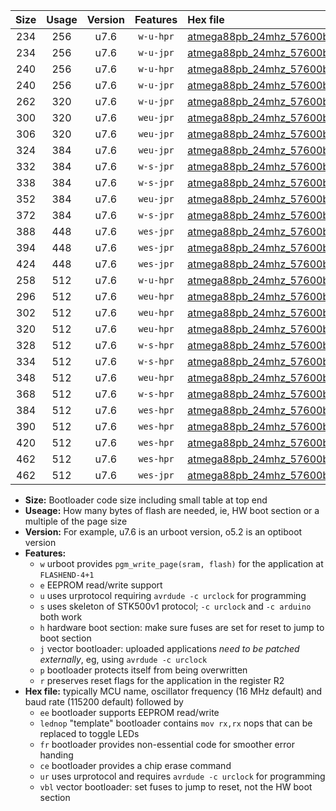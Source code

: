 |Size|Usage|Version|Features|Hex file|
|:-:|:-:|:-:|:-:|:--|
|234|256|u7.6|`w-u-hpr`|[atmega88pb_24mhz_57600bps_ur.hex](https://raw.githubusercontent.com/stefanrueger/urboot/main//atmega88pb_24mhz_57600bps_ur.hex)|
|234|256|u7.6|`w-u-jpr`|[atmega88pb_24mhz_57600bps_ur_vbl.hex](https://raw.githubusercontent.com/stefanrueger/urboot/main//atmega88pb_24mhz_57600bps_ur_vbl.hex)|
|240|256|u7.6|`w-u-hpr`|[atmega88pb_24mhz_57600bps_lednop_ur.hex](https://raw.githubusercontent.com/stefanrueger/urboot/main//atmega88pb_24mhz_57600bps_lednop_ur.hex)|
|240|256|u7.6|`w-u-jpr`|[atmega88pb_24mhz_57600bps_lednop_ur_vbl.hex](https://raw.githubusercontent.com/stefanrueger/urboot/main//atmega88pb_24mhz_57600bps_lednop_ur_vbl.hex)|
|262|320|u7.6|`w-u-jpr`|[atmega88pb_24mhz_57600bps_lednop_fr_ur_vbl.hex](https://raw.githubusercontent.com/stefanrueger/urboot/main//atmega88pb_24mhz_57600bps_lednop_fr_ur_vbl.hex)|
|300|320|u7.6|`weu-jpr`|[atmega88pb_24mhz_57600bps_ee_ur_vbl.hex](https://raw.githubusercontent.com/stefanrueger/urboot/main//atmega88pb_24mhz_57600bps_ee_ur_vbl.hex)|
|306|320|u7.6|`weu-jpr`|[atmega88pb_24mhz_57600bps_ee_lednop_ur_vbl.hex](https://raw.githubusercontent.com/stefanrueger/urboot/main//atmega88pb_24mhz_57600bps_ee_lednop_ur_vbl.hex)|
|324|384|u7.6|`weu-jpr`|[atmega88pb_24mhz_57600bps_ee_lednop_fr_ur_vbl.hex](https://raw.githubusercontent.com/stefanrueger/urboot/main//atmega88pb_24mhz_57600bps_ee_lednop_fr_ur_vbl.hex)|
|332|384|u7.6|`w-s-jpr`|[atmega88pb_24mhz_57600bps_vbl.hex](https://raw.githubusercontent.com/stefanrueger/urboot/main//atmega88pb_24mhz_57600bps_vbl.hex)|
|338|384|u7.6|`w-s-jpr`|[atmega88pb_24mhz_57600bps_lednop_vbl.hex](https://raw.githubusercontent.com/stefanrueger/urboot/main//atmega88pb_24mhz_57600bps_lednop_vbl.hex)|
|352|384|u7.6|`weu-jpr`|[atmega88pb_24mhz_57600bps_ee_lednop_fr_ce_ur_vbl.hex](https://raw.githubusercontent.com/stefanrueger/urboot/main//atmega88pb_24mhz_57600bps_ee_lednop_fr_ce_ur_vbl.hex)|
|372|384|u7.6|`w-s-jpr`|[atmega88pb_24mhz_57600bps_lednop_fr_vbl.hex](https://raw.githubusercontent.com/stefanrueger/urboot/main//atmega88pb_24mhz_57600bps_lednop_fr_vbl.hex)|
|388|448|u7.6|`wes-jpr`|[atmega88pb_24mhz_57600bps_ee_vbl.hex](https://raw.githubusercontent.com/stefanrueger/urboot/main//atmega88pb_24mhz_57600bps_ee_vbl.hex)|
|394|448|u7.6|`wes-jpr`|[atmega88pb_24mhz_57600bps_ee_lednop_vbl.hex](https://raw.githubusercontent.com/stefanrueger/urboot/main//atmega88pb_24mhz_57600bps_ee_lednop_vbl.hex)|
|424|448|u7.6|`wes-jpr`|[atmega88pb_24mhz_57600bps_ee_lednop_fr_vbl.hex](https://raw.githubusercontent.com/stefanrueger/urboot/main//atmega88pb_24mhz_57600bps_ee_lednop_fr_vbl.hex)|
|258|512|u7.6|`w-u-hpr`|[atmega88pb_24mhz_57600bps_lednop_fr_ur.hex](https://raw.githubusercontent.com/stefanrueger/urboot/main//atmega88pb_24mhz_57600bps_lednop_fr_ur.hex)|
|296|512|u7.6|`weu-hpr`|[atmega88pb_24mhz_57600bps_ee_ur.hex](https://raw.githubusercontent.com/stefanrueger/urboot/main//atmega88pb_24mhz_57600bps_ee_ur.hex)|
|302|512|u7.6|`weu-hpr`|[atmega88pb_24mhz_57600bps_ee_lednop_ur.hex](https://raw.githubusercontent.com/stefanrueger/urboot/main//atmega88pb_24mhz_57600bps_ee_lednop_ur.hex)|
|320|512|u7.6|`weu-hpr`|[atmega88pb_24mhz_57600bps_ee_lednop_fr_ur.hex](https://raw.githubusercontent.com/stefanrueger/urboot/main//atmega88pb_24mhz_57600bps_ee_lednop_fr_ur.hex)|
|328|512|u7.6|`w-s-hpr`|[atmega88pb_24mhz_57600bps.hex](https://raw.githubusercontent.com/stefanrueger/urboot/main//atmega88pb_24mhz_57600bps.hex)|
|334|512|u7.6|`w-s-hpr`|[atmega88pb_24mhz_57600bps_lednop.hex](https://raw.githubusercontent.com/stefanrueger/urboot/main//atmega88pb_24mhz_57600bps_lednop.hex)|
|348|512|u7.6|`weu-hpr`|[atmega88pb_24mhz_57600bps_ee_lednop_fr_ce_ur.hex](https://raw.githubusercontent.com/stefanrueger/urboot/main//atmega88pb_24mhz_57600bps_ee_lednop_fr_ce_ur.hex)|
|368|512|u7.6|`w-s-hpr`|[atmega88pb_24mhz_57600bps_lednop_fr.hex](https://raw.githubusercontent.com/stefanrueger/urboot/main//atmega88pb_24mhz_57600bps_lednop_fr.hex)|
|384|512|u7.6|`wes-hpr`|[atmega88pb_24mhz_57600bps_ee.hex](https://raw.githubusercontent.com/stefanrueger/urboot/main//atmega88pb_24mhz_57600bps_ee.hex)|
|390|512|u7.6|`wes-hpr`|[atmega88pb_24mhz_57600bps_ee_lednop.hex](https://raw.githubusercontent.com/stefanrueger/urboot/main//atmega88pb_24mhz_57600bps_ee_lednop.hex)|
|420|512|u7.6|`wes-hpr`|[atmega88pb_24mhz_57600bps_ee_lednop_fr.hex](https://raw.githubusercontent.com/stefanrueger/urboot/main//atmega88pb_24mhz_57600bps_ee_lednop_fr.hex)|
|462|512|u7.6|`wes-hpr`|[atmega88pb_24mhz_57600bps_ee_lednop_fr_ce.hex](https://raw.githubusercontent.com/stefanrueger/urboot/main//atmega88pb_24mhz_57600bps_ee_lednop_fr_ce.hex)|
|462|512|u7.6|`wes-jpr`|[atmega88pb_24mhz_57600bps_ee_lednop_fr_ce_vbl.hex](https://raw.githubusercontent.com/stefanrueger/urboot/main//atmega88pb_24mhz_57600bps_ee_lednop_fr_ce_vbl.hex)|

- **Size:** Bootloader code size including small table at top end
- **Useage:** How many bytes of flash are needed, ie, HW boot section or a multiple of the page size
- **Version:** For example, u7.6 is an urboot version, o5.2 is an optiboot version
- **Features:**
  + `w` urboot provides `pgm_write_page(sram, flash)` for the application at `FLASHEND-4+1`
  + `e` EEPROM read/write support
  + `u` uses urprotocol requiring `avrdude -c urclock` for programming
  + `s` uses skeleton of STK500v1 protocol; `-c urclock` and `-c arduino` both work
  + `h` hardware boot section: make sure fuses are set for reset to jump to boot section
  + `j` vector bootloader: uploaded applications *need to be patched externally*, eg, using `avrdude -c urclock`
  + `p` bootloader protects itself from being overwritten
  + `r` preserves reset flags for the application in the register R2
- **Hex file:** typically MCU name, oscillator frequency (16 MHz default) and baud rate (115200 default) followed by
  + `ee` bootloader supports EEPROM read/write
  + `lednop` "template" bootloader contains `mov rx,rx` nops that can be replaced to toggle LEDs
  + `fr` bootloader provides non-essential code for smoother error handing
  + `ce` bootloader provides a chip erase command
  + `ur` uses urprotocol and requires `avrdude -c urclock` for programming
  + `vbl` vector bootloader: set fuses to jump to reset, not the HW boot section
